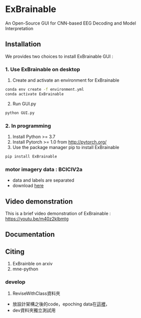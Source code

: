 # ExBrainable
An Open-Source GUI for CNN-based EEG Decoding and Model Interpretation
## Installation
We provides two choices to install ExBrainable GUI : 
### 1. Use ExBrainable on desktop  
1. Create and activate an environment for ExBrainable
```bash
conda env create -f environment.yml 
conda activate ExBrainable 
```
2. Run GUI.py
```bash
python GUI.py
```
### 2. In programming 
1. Install Python >= 3.7
2. Install Pytorch >= 1.0 from http://pytorch.org/ 
3. Use the package manager pip to install ExBrainable
```bash
pip install ExBrainable
```
### motor imagery data : BCICIV2a 
- data and labels are separated
- download [here](https://drive.google.com/drive/folders/1-M-ZU1BbfwdiFP-jkPcCfu058fRzksSI?usp=sharing)
## Video demonstration 
This is a brief video demonstration of ExBrainable : https://youtu.be/m40z2klbmtg
## Documentation
## Citing
1. ExBrainble on arxiv
2. mne-python 

### develop 
1. ReviseWithClass資料夾
- 放設計架構之後的code，epoching data在[這裡](https://drive.google.com/drive/folders/1oMi3sfp0MRpumd82yfguO083Fi2MIONK?usp=sharing)，
- dev資料夾獨立測試用
